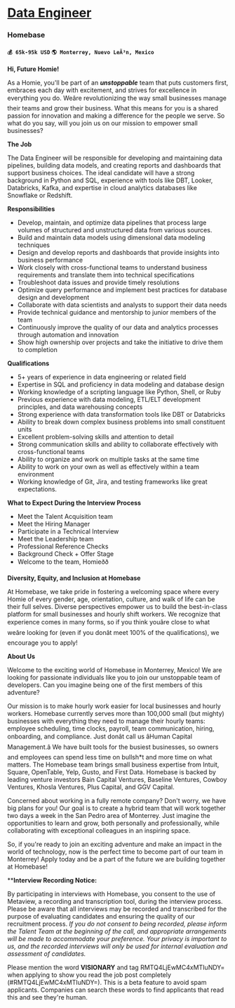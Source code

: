 # [Data Engineer](https://www.remotewlb.com/apply/data-engineer-39944)  
### Homebase  
#### `💰 65k-95k USD` `🌎 Monterrey, Nuevo LeÃ³n, Mexico`  

**Hi, Future Homie!**

As a Homie, you'll be part of an **_unstoppable_** team that puts customers first, embraces each day with excitement, and strives for excellence in everything you do. Weâre revolutionizing the way small businesses manage their teams and grow their business. What this means for you is a shared passion for innovation and making a difference for the people we serve. So what do you say, will you join us on our mission to empower small businesses?

**The Job**

The Data Engineer will be responsible for developing and maintaining data pipelines, building data models, and creating reports and dashboards that support business choices. The ideal candidate will have a strong background in Python and SQL, experience with tools like DBT, Looker, Databricks, Kafka, and expertise in cloud analytics databases like Snowflake or Redshift.

**Responsibilities**

  * Develop, maintain, and optimize data pipelines that process large volumes of structured and unstructured data from various sources.
  * Build and maintain data models using dimensional data modeling techniques
  * Design and develop reports and dashboards that provide insights into business performance
  * Work closely with cross-functional teams to understand business requirements and translate them into technical specifications
  * Troubleshoot data issues and provide timely resolutions
  * Optimize query performance and implement best practices for database design and development
  * Collaborate with data scientists and analysts to support their data needs
  * Provide technical guidance and mentorship to junior members of the team
  * Continuously improve the quality of our data and analytics processes through automation and innovation
  * Show high ownership over projects and take the initiative to drive them to completion

**Qualifications**

  * 5+ years of experience in data engineering or related field
  * Expertise in SQL and proficiency in data modeling and database design
  * Working knowledge of a scripting language like Python, Shell, or Ruby
  * Previous experience with data modeling, ETL/ELT development principles, and data warehousing concepts
  * Strong experience with data transformation tools like DBT or Databricks
  * Ability to break down complex business problems into small constituent units
  * Excellent problem-solving skills and attention to detail
  * Strong communication skills and ability to collaborate effectively with cross-functional teams
  * Ability to organize and work on multiple tasks at the same time 
  * Ability to work on your own as well as effectively within a team environment
  * Working knowledge of Git, Jira, and testing frameworks like great expectations. 

**What to Expect During the Interview Process**

  * Meet the Talent Acquisition team
  * Meet the Hiring Manager
  * Participate in a Technical Interview
  * Meet the Leadership team
  * Professional Reference Checks
  * Background Check + Offer Stage
  * Welcome to the team, Homieðð

**Diversity, Equity, and Inclusion at Homebase**

At Homebase, we take pride in fostering a welcoming space where every Homie of every gender, age, orientation, culture, and walk of life can be their full selves. Diverse perspectives empower us to build the best-in-class platform for small businesses and hourly shift workers. We recognize that experience comes in many forms, so if you think youâre close to what weâre looking for (even if you donât meet 100% of the qualifications), we encourage you to apply!

**About Us**

Welcome to the exciting world of Homebase in Monterrey, Mexico! We are looking for passionate individuals like you to join our unstoppable team of developers. Can you imagine being one of the first members of this adventure?

Our mission is to make hourly work easier for local businesses and hourly workers. Homebase currently serves more than 100,000 small (but mighty) businesses with everything they need to manage their hourly teams: employee scheduling, time clocks, payroll, team communication, hiring, onboarding, and compliance. Just donât call us âHuman Capital Management.â We have built tools for the busiest businesses, so owners and employees can spend less time on bullsh*t and more time on what matters. The Homebase team brings small business expertise from Intuit, Square, OpenTable, Yelp, Gusto, and First Data. Homebase is backed by leading venture investors Bain Capital Ventures, Baseline Ventures, Cowboy Ventures, Khosla Ventures, Plus Capital, and GGV Capital.

Concerned about working in a fully remote company? Don't worry, we have big plans for you! Our goal is to create a hybrid team that will work together two days a week in the San Pedro area of Monterrey. Just imagine the opportunities to learn and grow, both personally and professionally, while collaborating with exceptional colleagues in an inspiring space.

So, if you're ready to join an exciting adventure and make an impact in the world of technology, now is the perfect time to become part of our team in Monterrey! Apply today and be a part of the future we are building together at Homebase!

****Interview Recording Notice:**

By participating in interviews with Homebase, you consent to the use of Metaview, a recording and transcription tool, during the interview process. Please be aware that all interviews may be recorded and transcribed for the purpose of evaluating candidates and ensuring the quality of our recruitment process. _If you do not consent to being recorded, please inform the Talent Team at the beginning of the call, and appropriate arrangements will be made to accommodate your preference. Your privacy is important to us, and the recorded interviews will only be used for internal evaluation and assessment of candidates._

  
  
Please mention the word **VISIONARY** and tag RMTQ4LjEwMC4xMTIuNDY= when applying to show you read the job post completely (#RMTQ4LjEwMC4xMTIuNDY=). This is a beta feature to avoid spam applicants. Companies can search these words to find applicants that read this and see they're human.

